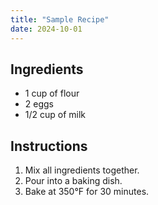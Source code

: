 ```yaml
---
title: "Sample Recipe"
date: 2024-10-01
---
```


## Ingredients
- 1 cup of flour
- 2 eggs
- 1/2 cup of milk

## Instructions
1. Mix all ingredients together.
2. Pour into a baking dish.
3. Bake at 350°F for 30 minutes.

